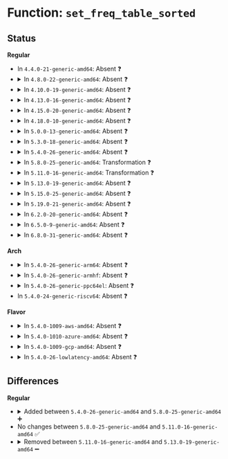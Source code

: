 # Function: <code>set_freq_table_sorted</code>

## Status
<b>Regular</b>
<ul>
<li>
In <code>4.4.0-21-generic-amd64</code>: Absent ❓
</li>
<li>
<details>
<summary>In <code>4.8.0-22-generic-amd64</code>: Absent ❓</summary>

```json
{
  "name": "set_freq_table_sorted",
  "collision_type": "Unique Static",
  "inline_type": "Full",
  "funcs": [
    {
      "addr": 18446744071586269632,
      "name": "set_freq_table_sorted",
      "external": false,
      "loc": "drivers/cpufreq/freq_table.c:300",
      "file": "drivers/cpufreq/freq_table.c",
      "inline": "not declared, inlined",
      "caller_inline": [],
      "caller_func": []
    }
  ],
  "symbols": []
}
```
</details>
</li>
<li>
<details>
<summary>In <code>4.10.0-19-generic-amd64</code>: Absent ❓</summary>

```json
{
  "name": "set_freq_table_sorted",
  "collision_type": "Unique Static",
  "inline_type": "Full",
  "funcs": [
    {
      "addr": 18446744071586473808,
      "name": "set_freq_table_sorted",
      "external": false,
      "loc": "drivers/cpufreq/freq_table.c:300",
      "file": "drivers/cpufreq/freq_table.c",
      "inline": "not declared, inlined",
      "caller_inline": [],
      "caller_func": []
    }
  ],
  "symbols": []
}
```
</details>
</li>
<li>
<details>
<summary>In <code>4.13.0-16-generic-amd64</code>: Absent ❓</summary>

```json
{
  "name": "set_freq_table_sorted",
  "collision_type": "Unique Static",
  "inline_type": "Full",
  "funcs": [
    {
      "addr": 18446744071586598240,
      "name": "set_freq_table_sorted",
      "external": false,
      "loc": "drivers/cpufreq/freq_table.c:300",
      "file": "drivers/cpufreq/freq_table.c",
      "inline": "not declared, inlined",
      "caller_inline": [],
      "caller_func": []
    }
  ],
  "symbols": []
}
```
</details>
</li>
<li>
<details>
<summary>In <code>4.15.0-20-generic-amd64</code>: Absent ❓</summary>

```json
{
  "name": "set_freq_table_sorted",
  "collision_type": "Unique Static",
  "inline_type": "Full",
  "funcs": [
    {
      "addr": 18446744071587081536,
      "name": "set_freq_table_sorted",
      "external": false,
      "loc": "drivers/cpufreq/freq_table.c:300",
      "file": "drivers/cpufreq/freq_table.c",
      "inline": "not declared, inlined",
      "caller_inline": [],
      "caller_func": []
    }
  ],
  "symbols": []
}
```
</details>
</li>
<li>
<details>
<summary>In <code>4.18.0-10-generic-amd64</code>: Absent ❓</summary>

```json
{
  "name": "set_freq_table_sorted",
  "collision_type": "Unique Static",
  "inline_type": "Full",
  "funcs": [
    {
      "addr": 18446744071587379674,
      "name": "set_freq_table_sorted",
      "external": false,
      "loc": "drivers/cpufreq/freq_table.c:300",
      "file": "drivers/cpufreq/freq_table.c",
      "inline": "not declared, inlined",
      "caller_inline": [
        "drivers/cpufreq/freq_table.c:cpufreq_table_validate_and_sort"
      ],
      "caller_func": []
    }
  ],
  "symbols": []
}
```
</details>
</li>
<li>
<details>
<summary>In <code>5.0.0-13-generic-amd64</code>: Absent ❓</summary>

```json
{
  "name": "set_freq_table_sorted",
  "collision_type": "Unique Static",
  "inline_type": "Full",
  "funcs": [
    {
      "addr": 18446744071587559578,
      "name": "set_freq_table_sorted",
      "external": false,
      "loc": "drivers/cpufreq/freq_table.c:300",
      "file": "drivers/cpufreq/freq_table.c",
      "inline": "not declared, inlined",
      "caller_inline": [
        "drivers/cpufreq/freq_table.c:cpufreq_table_validate_and_sort"
      ],
      "caller_func": []
    }
  ],
  "symbols": []
}
```
</details>
</li>
<li>
<details>
<summary>In <code>5.3.0-18-generic-amd64</code>: Absent ❓</summary>

```json
{
  "name": "set_freq_table_sorted",
  "collision_type": "Unique Static",
  "inline_type": "Full",
  "funcs": [
    {
      "addr": 18446744071587835274,
      "name": "set_freq_table_sorted",
      "external": false,
      "loc": "drivers/cpufreq/freq_table.c:293",
      "file": "drivers/cpufreq/freq_table.c",
      "inline": "not declared, inlined",
      "caller_inline": [
        "drivers/cpufreq/freq_table.c:cpufreq_table_validate_and_sort"
      ],
      "caller_func": []
    }
  ],
  "symbols": []
}
```
</details>
</li>
<li>
<details>
<summary>In <code>5.4.0-26-generic-amd64</code>: Absent ❓</summary>

```json
{
  "name": "set_freq_table_sorted",
  "collision_type": "Unique Static",
  "inline_type": "Full",
  "funcs": [
    {
      "addr": 18446744071588040106,
      "name": "set_freq_table_sorted",
      "external": false,
      "loc": "drivers/cpufreq/freq_table.c:293",
      "file": "drivers/cpufreq/freq_table.c",
      "inline": "not declared, inlined",
      "caller_inline": [
        "drivers/cpufreq/freq_table.c:cpufreq_table_validate_and_sort"
      ],
      "caller_func": []
    }
  ],
  "symbols": []
}
```
</details>
</li>
<li>
<details>
<summary>In <code>5.8.0-25-generic-amd64</code>: Transformation ❓</summary>

```c
int set_freq_table_sorted(struct cpufreq_policy * policy)
```

```json
{
  "name": "set_freq_table_sorted",
  "collision_type": "Unique Static",
  "inline_type": "No",
  "funcs": [
    {
      "addr": 0,
      "name": "set_freq_table_sorted",
      "external": false,
      "loc": "drivers/cpufreq/freq_table.c:293",
      "file": "drivers/cpufreq/freq_table.c",
      "inline": "seen, unknown",
      "caller_inline": [],
      "caller_func": [
        "drivers/cpufreq/freq_table.c:cpufreq_table_validate_and_sort"
      ]
    }
  ],
  "symbols": [
    {
      "addr": 18446744071588899696,
      "name": "set_freq_table_sorted",
      "section": ".text",
      "bind": "STB_LOCAL",
      "size": 256
    },
    {
      "addr": 18446744071588901002,
      "name": "set_freq_table_sorted.cold",
      "section": ".text",
      "bind": "STB_LOCAL",
      "size": 22
    }
  ]
}
```
</details>
</li>
<li>
<details>
<summary>In <code>5.11.0-16-generic-amd64</code>: Transformation ❓</summary>

```c
int set_freq_table_sorted(struct cpufreq_policy * policy)
```

```json
{
  "name": "set_freq_table_sorted",
  "collision_type": "Unique Static",
  "inline_type": "No",
  "funcs": [
    {
      "addr": 0,
      "name": "set_freq_table_sorted",
      "external": false,
      "loc": "drivers/cpufreq/freq_table.c:299",
      "file": "drivers/cpufreq/freq_table.c",
      "inline": "seen, unknown",
      "caller_inline": [],
      "caller_func": [
        "drivers/cpufreq/freq_table.c:cpufreq_table_validate_and_sort"
      ]
    }
  ],
  "symbols": [
    {
      "addr": 18446744071588912304,
      "name": "set_freq_table_sorted",
      "section": ".text",
      "bind": "STB_LOCAL",
      "size": 256
    },
    {
      "addr": 18446744071591598421,
      "name": "set_freq_table_sorted.cold",
      "section": ".text",
      "bind": "STB_LOCAL",
      "size": 22
    }
  ]
}
```
</details>
</li>
<li>
<details>
<summary>In <code>5.13.0-19-generic-amd64</code>: Absent ❓</summary>

```json
{
  "name": "set_freq_table_sorted",
  "collision_type": "Unique Static",
  "inline_type": "Full",
  "funcs": [
    {
      "addr": 18446744071588801890,
      "name": "set_freq_table_sorted",
      "external": false,
      "loc": "drivers/cpufreq/freq_table.c:299",
      "file": "drivers/cpufreq/freq_table.c",
      "inline": "not declared, inlined",
      "caller_inline": [
        "drivers/cpufreq/freq_table.c:cpufreq_table_validate_and_sort"
      ],
      "caller_func": []
    }
  ],
  "symbols": []
}
```
</details>
</li>
<li>
<details>
<summary>In <code>5.15.0-25-generic-amd64</code>: Absent ❓</summary>

```json
{
  "name": "set_freq_table_sorted",
  "collision_type": "Unique Static",
  "inline_type": "Full",
  "funcs": [
    {
      "addr": 18446744071589494466,
      "name": "set_freq_table_sorted",
      "external": false,
      "loc": "drivers/cpufreq/freq_table.c:299",
      "file": "drivers/cpufreq/freq_table.c",
      "inline": "not declared, inlined",
      "caller_inline": [
        "drivers/cpufreq/freq_table.c:cpufreq_table_validate_and_sort"
      ],
      "caller_func": []
    }
  ],
  "symbols": []
}
```
</details>
</li>
<li>
<details>
<summary>In <code>5.19.0-21-generic-amd64</code>: Absent ❓</summary>

```json
{
  "name": "set_freq_table_sorted",
  "collision_type": "Unique Static",
  "inline_type": "Full",
  "funcs": [
    {
      "addr": 18446744071590976888,
      "name": "set_freq_table_sorted",
      "external": false,
      "loc": "drivers/cpufreq/freq_table.c:299",
      "file": "drivers/cpufreq/freq_table.c",
      "inline": "not declared, inlined",
      "caller_inline": [
        "drivers/cpufreq/freq_table.c:cpufreq_table_validate_and_sort"
      ],
      "caller_func": []
    }
  ],
  "symbols": []
}
```
</details>
</li>
<li>
<details>
<summary>In <code>6.2.0-20-generic-amd64</code>: Absent ❓</summary>

```json
{
  "name": "set_freq_table_sorted",
  "collision_type": "Unique Static",
  "inline_type": "Full",
  "funcs": [
    {
      "addr": 18446744071592681848,
      "name": "set_freq_table_sorted",
      "external": false,
      "loc": "drivers/cpufreq/freq_table.c:299",
      "file": "drivers/cpufreq/freq_table.c",
      "inline": "not declared, inlined",
      "caller_inline": [
        "drivers/cpufreq/freq_table.c:cpufreq_table_validate_and_sort"
      ],
      "caller_func": []
    }
  ],
  "symbols": []
}
```
</details>
</li>
<li>
<details>
<summary>In <code>6.5.0-9-generic-amd64</code>: Absent ❓</summary>

```json
{
  "name": "set_freq_table_sorted",
  "collision_type": "Unique Static",
  "inline_type": "Full",
  "funcs": [
    {
      "addr": 18446744071593112920,
      "name": "set_freq_table_sorted",
      "external": false,
      "loc": "drivers/cpufreq/freq_table.c:299",
      "file": "drivers/cpufreq/freq_table.c",
      "inline": "not declared, inlined",
      "caller_inline": [
        "drivers/cpufreq/freq_table.c:cpufreq_table_validate_and_sort"
      ],
      "caller_func": []
    }
  ],
  "symbols": []
}
```
</details>
</li>
<li>
<details>
<summary>In <code>6.8.0-31-generic-amd64</code>: Absent ❓</summary>

```json
{
  "name": "set_freq_table_sorted",
  "collision_type": "Unique Static",
  "inline_type": "Full",
  "funcs": [
    {
      "addr": 18446744071593865832,
      "name": "set_freq_table_sorted",
      "external": false,
      "loc": "drivers/cpufreq/freq_table.c:299",
      "file": "drivers/cpufreq/freq_table.c",
      "inline": "not declared, inlined",
      "caller_inline": [
        "drivers/cpufreq/freq_table.c:cpufreq_table_validate_and_sort"
      ],
      "caller_func": []
    }
  ],
  "symbols": []
}
```
</details>
</li>
</ul>
<b>Arch</b>
<ul>
<li>
<details>
<summary>In <code>5.4.0-26-generic-arm64</code>: Absent ❓</summary>

```json
{
  "name": "set_freq_table_sorted",
  "collision_type": "Unique Static",
  "inline_type": "Full",
  "funcs": [
    {
      "addr": 18446603336501307880,
      "name": "set_freq_table_sorted",
      "external": false,
      "loc": "drivers/cpufreq/freq_table.c:293",
      "file": "drivers/cpufreq/freq_table.c",
      "inline": "not declared, inlined",
      "caller_inline": [
        "drivers/cpufreq/freq_table.c:cpufreq_table_validate_and_sort"
      ],
      "caller_func": []
    }
  ],
  "symbols": []
}
```
</details>
</li>
<li>
<details>
<summary>In <code>5.4.0-26-generic-armhf</code>: Absent ❓</summary>

```json
{
  "name": "set_freq_table_sorted",
  "collision_type": "Unique Static",
  "inline_type": "Full",
  "funcs": [
    {
      "addr": 3233795568,
      "name": "set_freq_table_sorted",
      "external": false,
      "loc": "drivers/cpufreq/freq_table.c:293",
      "file": "drivers/cpufreq/freq_table.c",
      "inline": "not declared, inlined",
      "caller_inline": [
        "drivers/cpufreq/freq_table.c:cpufreq_table_validate_and_sort"
      ],
      "caller_func": []
    }
  ],
  "symbols": []
}
```
</details>
</li>
<li>
<details>
<summary>In <code>5.4.0-26-generic-ppc64el</code>: Absent ❓</summary>

```json
{
  "name": "set_freq_table_sorted",
  "collision_type": "Unique Static",
  "inline_type": "Full",
  "funcs": [
    {
      "addr": 13835058055294839824,
      "name": "set_freq_table_sorted",
      "external": false,
      "loc": "drivers/cpufreq/freq_table.c:293",
      "file": "drivers/cpufreq/freq_table.c",
      "inline": "not declared, inlined",
      "caller_inline": [
        "drivers/cpufreq/freq_table.c:cpufreq_table_validate_and_sort"
      ],
      "caller_func": []
    }
  ],
  "symbols": []
}
```
</details>
</li>
<li>
In <code>5.4.0-24-generic-riscv64</code>: Absent ❓
</li>
</ul>
<b>Flavor</b>
<ul>
<li>
<details>
<summary>In <code>5.4.0-1009-aws-amd64</code>: Absent ❓</summary>

```json
{
  "name": "set_freq_table_sorted",
  "collision_type": "Unique Static",
  "inline_type": "Full",
  "funcs": [
    {
      "addr": 18446744071587665098,
      "name": "set_freq_table_sorted",
      "external": false,
      "loc": "drivers/cpufreq/freq_table.c:293",
      "file": "drivers/cpufreq/freq_table.c",
      "inline": "not declared, inlined",
      "caller_inline": [
        "drivers/cpufreq/freq_table.c:cpufreq_table_validate_and_sort"
      ],
      "caller_func": []
    }
  ],
  "symbols": []
}
```
</details>
</li>
<li>
<details>
<summary>In <code>5.4.0-1010-azure-amd64</code>: Absent ❓</summary>

```json
{
  "name": "set_freq_table_sorted",
  "collision_type": "Unique Static",
  "inline_type": "Full",
  "funcs": [
    {
      "addr": 18446744071587438970,
      "name": "set_freq_table_sorted",
      "external": false,
      "loc": "drivers/cpufreq/freq_table.c:293",
      "file": "drivers/cpufreq/freq_table.c",
      "inline": "not declared, inlined",
      "caller_inline": [
        "drivers/cpufreq/freq_table.c:cpufreq_table_validate_and_sort"
      ],
      "caller_func": []
    }
  ],
  "symbols": []
}
```
</details>
</li>
<li>
<details>
<summary>In <code>5.4.0-1009-gcp-amd64</code>: Absent ❓</summary>

```json
{
  "name": "set_freq_table_sorted",
  "collision_type": "Unique Static",
  "inline_type": "Full",
  "funcs": [
    {
      "addr": 18446744071587996250,
      "name": "set_freq_table_sorted",
      "external": false,
      "loc": "drivers/cpufreq/freq_table.c:293",
      "file": "drivers/cpufreq/freq_table.c",
      "inline": "not declared, inlined",
      "caller_inline": [
        "drivers/cpufreq/freq_table.c:cpufreq_table_validate_and_sort"
      ],
      "caller_func": []
    }
  ],
  "symbols": []
}
```
</details>
</li>
<li>
<details>
<summary>In <code>5.4.0-26-lowlatency-amd64</code>: Absent ❓</summary>

```json
{
  "name": "set_freq_table_sorted",
  "collision_type": "Unique Static",
  "inline_type": "Full",
  "funcs": [
    {
      "addr": 18446744071588111674,
      "name": "set_freq_table_sorted",
      "external": false,
      "loc": "drivers/cpufreq/freq_table.c:293",
      "file": "drivers/cpufreq/freq_table.c",
      "inline": "not declared, inlined",
      "caller_inline": [
        "drivers/cpufreq/freq_table.c:cpufreq_table_validate_and_sort"
      ],
      "caller_func": []
    }
  ],
  "symbols": []
}
```
</details>
</li>
</ul>

## Differences
<b>Regular</b>
<ul>
<li>
<details>
<summary>Added between <code>5.4.0-26-generic-amd64</code> and <code>5.8.0-25-generic-amd64</code> ➕</summary>

```c
int set_freq_table_sorted(struct cpufreq_policy * policy)
```
</details>
</li>
<li>
No changes between <code>5.8.0-25-generic-amd64</code> and <code>5.11.0-16-generic-amd64</code> ✅
</li>
<li>
<details>
<summary>Removed between <code>5.11.0-16-generic-amd64</code> and <code>5.13.0-19-generic-amd64</code> ➖</summary>

```c
int set_freq_table_sorted(struct cpufreq_policy * policy)
```
</details>
</li>
</ul>
